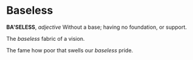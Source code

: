 # Baseless

**BA'SELESS**, _adjective_ Without a base; having no foundation, or support.

The _baseless_ fabric of a vision.

The fame how poor that swells our _baseless_ pride.